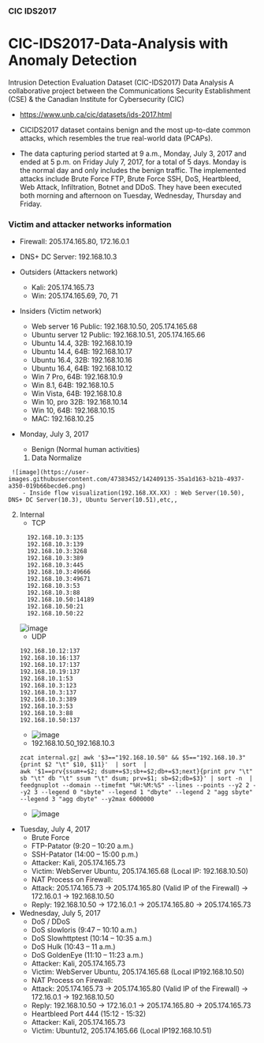 ### CIC IDS2017 
# CIC-IDS2017-Data-Analysis with Anomaly Detection
Intrusion Detection Evaluation Dataset (CIC-IDS2017) Data Analysis
A collaborative project between the Communications Security Establishment (CSE) & the Canadian Institute for Cybersecurity (CIC)
- https://www.unb.ca/cic/datasets/ids-2017.html

* CICIDS2017 dataset contains benign and the most up-to-date common attacks, which resembles the true real-world data (PCAPs).

* The data capturing period started at 9 a.m., Monday, July 3, 2017 and ended at 5 p.m. on Friday July 7, 2017, for a total of 5 days. Monday is the normal day and only includes the benign traffic. The implemented attacks include Brute Force FTP, Brute Force SSH, DoS, Heartbleed, Web Attack, Infiltration, Botnet and DDoS. They have been executed both morning and afternoon on Tuesday, Wednesday, Thursday and Friday.

### Victim and attacker networks information

* Firewall: 205.174.165.80, 172.16.0.1

* DNS+ DC Server: 192.168.10.3

* Outsiders (Attackers network)
  - Kali: 205.174.165.73
  - Win: 205.174.165.69, 70, 71
* Insiders (Victim network)
  - Web server 16 Public: 192.168.10.50, 205.174.165.68
  - Ubuntu server 12 Public: 192.168.10.51, 205.174.165.66
  - Ubuntu 14.4, 32B: 192.168.10.19
  - Ubuntu 14.4, 64B: 192.168.10.17
  - Ubuntu 16.4, 32B: 192.168.10.16
  - Ubuntu 16.4, 64B: 192.168.10.12
  - Win 7 Pro, 64B: 192.168.10.9
  - Win 8.1, 64B: 192.168.10.5
  - Win Vista, 64B: 192.168.10.8
  - Win 10, pro 32B: 192.168.10.14
  - Win 10, 64B: 192.168.10.15
  - MAC: 192.168.10.25

* Monday, July 3, 2017
   - Benign (Normal human activities)
   1. Data Normalize
<!--       - tshark -nnr Monday-WorkingHours.pcap -Tfields -e frame.time_epoch -e ip.src -e ip.dst -e tcp.srcport -e tcp.dstport -e ip.proto -e tcp.flags -e tcp.flags.syn -e tcp.flags.ack -e ip.len -e frame.len -e udp.port | awk '{print strftime("%Y-%m-%d %H:%M:%S", $1) "\t" $2 "\t" $3 "\t" $4 "\t" $5 "\t" $6 "\t" $7 "\t" $8 "\t" $9 "\t" $10 "\t" $11}'|gzip > Monday.tsv.gz -->
     ![image](https://user-images.githubusercontent.com/47383452/142409135-35a1d163-b21b-4937-a350-019b66becde6.png)
        - Inside flow visualization(192.168.XX.XX) : Web Server(10.50), DNS+ DC Server(10.3), Ubuntu Server(10.51),etc,,
      
   2. Internal 
      *  TCP
      ```  192.168.10.12:139
        192.168.10.3:135
        192.168.10.3:139
        192.168.10.3:3268
        192.168.10.3:389
        192.168.10.3:445
        192.168.10.3:49666
        192.168.10.3:49671
        192.168.10.3:53
        192.168.10.3:88
        192.168.10.50:14189
        192.168.10.50:21
        192.168.10.50:22
        ```
         ![image](https://user-images.githubusercontent.com/47383452/142601143-348a67b8-4257-4c65-bcd5-c31728264ca5.png)
      *  UDP
        ```
        192.168.10.12:137
        192.168.10.16:137
        192.168.10.17:137
        192.168.10.19:137
        192.168.10.1:53
        192.168.10.3:123
        192.168.10.3:137
        192.168.10.3:389
        192.168.10.3:53
        192.168.10.3:88
        192.168.10.50:137
        ```
        - ![image](https://user-images.githubusercontent.com/47383452/142601541-42987bba-376d-401f-b987-30f0e9e63675.png)
      *  192.168.10.50_192.168.10.3 
        ```
        zcat internal.gz| awk '$3=="192.168.10.50" && $5=="192.168.10.3"{print $2 "\t" $10, $11}'  | sort  |
        awk '$1==prv{ssum+=$2; dsum+=$3;sb+=$2;db+=$3;next}{print prv "\t" sb "\t" db "\t" ssum "\t" dsum; prv=$1; sb=$2;db=$3}' | sort -n  |
        feedgnuplot --domain --timefmt "%H:%M:%S" --lines --points --y2 2 --y2 3 --legend 0 "sbyte" --legend 1 "dbyte" --legend 2 "agg sbyte" --legend 3 "agg dbyte" --y2max 6000000
        ```
        - ![image](https://user-images.githubusercontent.com/47383452/142602771-af84d8d4-19e5-44a3-ac24-c5b382299683.png)

* Tuesday, July 4, 2017
  - Brute Force
  - FTP-Patator (9:20 – 10:20 a.m.)
  - SSH-Patator (14:00 – 15:00 p.m.)
  - Attacker: Kali, 205.174.165.73
  - Victim: WebServer Ubuntu, 205.174.165.68 (Local IP: 192.168.10.50)
  - NAT Process on Firewall:
  - Attack: 205.174.165.73 -> 205.174.165.80 (Valid IP of the Firewall) -> 172.16.0.1 -> 192.168.10.50
  - Reply: 192.168.10.50 -> 172.16.0.1 -> 205.174.165.80 -> 205.174.165.73
* Wednesday, July 5, 2017
   - DoS / DDoS
   - DoS slowloris (9:47 – 10:10 a.m.)
   - DoS Slowhttptest (10:14 – 10:35 a.m.)
   - DoS Hulk (10:43 – 11 a.m.)
   - DoS GoldenEye (11:10 – 11:23 a.m.)
   - Attacker: Kali, 205.174.165.73
   - Victim: WebServer Ubuntu, 205.174.165.68 (Local IP192.168.10.50)
   - NAT Process on Firewall:
   - Attack: 205.174.165.73 -> 205.174.165.80 (Valid IP of the Firewall) -> 172.16.0.1 -> 192.168.10.50
   - Reply: 192.168.10.50 -> 172.16.0.1 -> 205.174.165.80 -> 205.174.165.73
   - Heartbleed Port 444 (15:12 - 15:32)
   - Attacker: Kali, 205.174.165.73
   - Victim: Ubuntu12, 205.174.165.66 (Local IP192.168.10.51)
